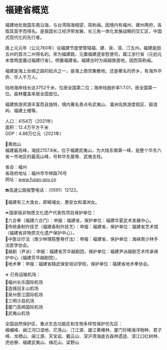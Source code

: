 # 福建省概览  

福建地处我国东南沿海，与台湾隔海相望，简称闽。因境内有福州、建州两府，各取其首字而得名。是我国长江经济带发展、长三角一体化发展战略的交汇区，中国式现代化的先行者。

唐上元元年（公元760年）设福建节度使管辖福、建、泉、漳、汀五州。福建是因五州的首次二州得名的。宋为福建路，元置福建道宣慰使司，属江浙行省（元初元末曾两度置过福建行省）。明置福建省。福建古时为闽越族居地，因而简称闽。  

福建是海上丝绸之路的起点之一，是海上商贸集散地，还是著名的侨乡，有海外华侨、华人千万人。

陆地海岸线长达3752千米，位居全国第二位；海岸线曲折率1∶7.01，居全国第一位。森林覆盖率居全国首位。

福建旅游资源丰富而且独特，境内著名景点有武夷山、湄洲岛旅游度假区、鼓浪屿、福建土楼等。  

人口：4154万（2021年）  
面积：12.4万平方千米  
GDP：4.88万亿元（2021年）  

🌋黄岗山  
福建最高峰，海拔2157.8米。位于福建武夷山，为大陆东南第一峰，是整个华东六省一市地区的最高山峰，号称华东屋脊、武夷支柱。  

省会：福州  
省政府地址：福州市华林路76号  
网址：<a href="http://www.fujian.gov.cn" target="_blank">www.fujian.gov.cn</a>  

☎️高速公路报警电话：（0591）12122。  

🧭福建有三大渔女，即蟳埔女、惠安女和湄洲女。  

⏩国家级非物质文化遗产代表性项目保护单位：  
🔸六合拳（福建六合门）：申报：福建省，保护单位：福建华夏武术发展中心。  
🔸传统香制作技艺（福建香制作技艺）：申报：福建省，保护单位：福建省艺术馆（福建省非物质文化遗产保护中心）。  
🔸中医诊疗法（南少林理筋整脊疗法）：申报：福建省，保护单位：海峡南少林手法医学协会。  
🔸越剧（尹派）：申报：福建省芳华越剧团，保护单位：福建尹派越剧艺术传承保护中心（福建芳华越剧院）。  
🔸地术拳：申报：福建省精武保安培训学校，保护单位：福建省地术拳协会。  

✈️ 已有运输机场：  
🔸福州长乐国际机场  
🔸连城冠豸山机场  
🔸泉州晋江国际机场  
🔸三明沙县机场  
🔸厦门高崎国际机场  
🔸武夷山机场  

全国自然保护区、重点生态功能区和生物多样性保护优先区：  
峨嵋峰、闽江河口湿地、茫荡山、汀江源、雄江黄楮林、厦门珍稀海洋物种、君子峰、龙栖山、闽江源、天宝岩、戴云山、深沪湾海底古森林遗迹、漳江口红树林、虎伯寮、福建武夷山、梅花山、梁野山  
